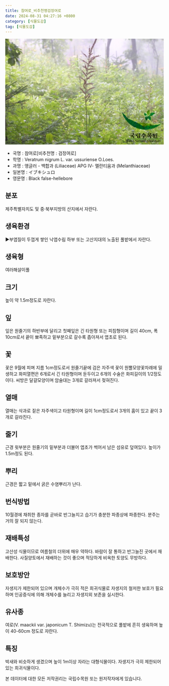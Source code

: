 ```yaml
---
title: 참여로_비추천명검정여로
date: 2024-08-31 04:27:16 +0800
category: [식물도감]
tag: [식물도감]
---
```




![참여로[비추천명 : 검정여로]](/assets/img/fileUpload/plants/basic/Liliaceae/Veratrum/6123/1_th2.JPG)
- 국명 : 참여로[비추천명 : 검정여로]
- 학명 : Veratrum nigrum L. var. ussuriense O.Loes.
- 과명 : 앵글러 - 백합과 (Liliaceae) APG Ⅳ- 멜란티움과 (Melanthiaceae)
- 일본명 : イブキシュロ
- 영문명 : Black false-hellebore


## 분포
제주특별자치도 및 중·북부지방의 산지에서 자란다.
## 생육환경
▶부엽질이 두껍게 쌓인 낙엽수림 하부 또는 고산지대의 노출된 풀밭에서 자란다.
## 생육형
여러해살이풀
## 크기
높이 약 1.5m정도로 자란다.
## 잎
잎은 원줄기의 하반부에 달리고 첫째잎은 긴 타원형 또는 피침형이며 길이 40cm, 폭 10cm로서 끝이 뾰족하고 밑부분으로 갈수록 좁아져서 엽초로 된다.
## 꽃
꽃은 9월에 피며 지름 1cm정도로서 원줄기끝에 검은 자주색 꽃이 원뿔모양꽃차례에 밀생하고 화피열편은 6개로서 긴 타원형이며 둔두이고 6개의 수술은 화피길이의 1/2정도이다. 씨방은 달걀모양이며 암술대는 3개로 갈라져서 젖혀진다.
## 열매
열매는 삭과로 짙은 자주색이고 타원형이며 길이 1cm정도로서 3개의 홈이 있고 끝이 3개로 갈라진다.
## 줄기
근경 윗부분은 원줄기의 밑부분과 더불어 엽초가 썩어서 남은 섬유로 덮여있다. 높이가 1.5m정도 된다.
## 뿌리
근경은 짧고 밑에서 굵은 수염뿌리가 난다.
## 번식방법
10월경에 채취한 종자를 곧바로 반그늘지고 습기가 충분한 파종상에 파종한다. 분주는 거의 잘 되지 않는다.
## 재배특성
고산성 식물이므로 여름철의 더위에 매우 약하다. 바람이 잘 통하고 반그늘진 곳에서 재배한다. 사질양토에서 재배하는 것이 좋으며 적당하게 비옥한 토양도 무방하다.
## 보호방안
자생지가 제한되어 있으며 개체수가 극히 적은 희귀식물로 자생지의 철저한 보호가 필요하며 인공증식에 의해 개체수를 늘리고 자생지외 보존을 실시한다.
## 유사종
여로(V. maackii var. japonicum T. Shimizu)는 전국적으로 풀밭에 흔히 생육하며 높이 40-60cm 정도로 자란다.
## 특징
박새와 비슷하게 생겼으며 높이 1m이상 자라는 대형식물이다. 
자생지가 극히 제한되어 있는 희귀식물이다.






본 데이터에 대한 모든 저작권리는 국립수목원 또는 원저작자에게 있습니다.

